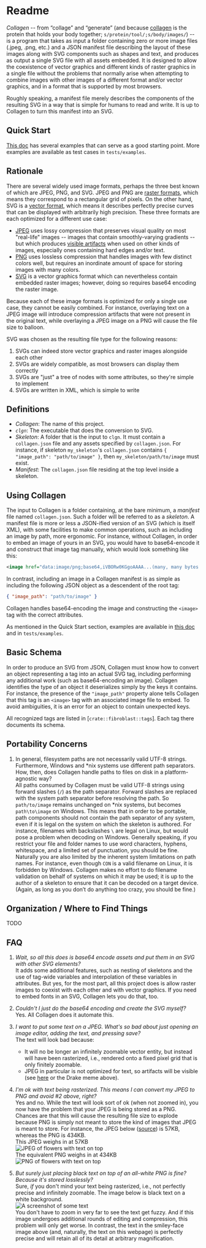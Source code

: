 # Readme

*Collagen* -- from “collage” and “generate” (and because
   [collagen](https://en.wikipedia.org/wiki/Collagen) is the protein that holds your
body together; `s/protein/tool/;s/body/images/`) -- is a program that takes as input
a folder containing zero or more image files (.jpeg, .png, etc.) and a JSON manifest
file describing the layout of these images along with SVG components such as shapes
and text, and produces as output a single SVG file with all assets embedded. It is
designed to allow the coexistence of vector graphics and different kinds of raster
graphics in a single file without the problems that normally arise when attempting to
   combine images with other images of a different format and/or vector graphics, and in
   a format that is supported by most browsers.

Roughly speaking, a manifest file merely describes the components of the resulting SVG
in a way that is simple for humans to read and write. It is up to Collagen to turn this
manifest into an SVG.

## Quick Start

[This doc](https://rben01.github.io/collagen) has several examples that can serve as a
good starting point. More examples are available as test cases in `tests/examples`.

## Rationale

There are several widely used image formats, perhaps the three best known of which are
JPEG, PNG, and SVG. JPEG and PNG are [raster
formats](https://en.wikipedia.org/wiki/Raster_graphics), which means they correspond to
a rectangular grid of pixels. On the other hand, SVG is a [vector
format](https://en.wikipedia.org/wiki/Vector_graphics), which means it describes
perfectly precise curves that can be displayed with arbitrarily high precision. These
three formats are each optimized for a different use case:

- [JPEG](https://en.wikipedia.org/wiki/Jpeg) uses lossy compression that preserves
  visual quality on most "real-life" images -- images that contain smoothly-varying
  gradients -- but which produces [visible
  artifacts](https://en.wikipedia.org/wiki/Compression_artifact#Images) when used on
  other kinds of images, especially ones containing hard edges and/or text.
- [PNG](https://en.wikipedia.org/wiki/Portable_Network_Graphics) uses lossless
  compression that handles images with few distinct colors well, but requires an
  inordinate amount of space for storing images with many colors.
- [SVG](https://en.wikipedia.org/wiki/Scalable_Vector_Graphics) is a vector graphics
  format which can nevertheless contain embedded raster images; however, doing so
  requires base64 encoding the raster image.

Because each of these image formats is optimized for only a single use case, they cannot
be easily combined. For instance, overlaying text on a JPEG image will introduce
compression artifacts that were not present in the original text, while overlaying a
JPEG image on a PNG will cause the file size to balloon.

SVG was chosen as the resulting file type for the following reasons:

1. SVGs can indeed store vector graphics and raster images alongside each other
1. SVGs are widely compatible, as most browsers can display them correctly
1. SVGs are "just" a tree of nodes with some attributes, so they're simple to implement
1. SVGs are written in XML, which is simple to write

## Definitions

- *Collagen*: The name of this project.
- *`clgn`*: The executable that does the conversion to SVG.
- *Skeleton*: A folder that is the input to `clgn`. It must contain a `collagen.json`
  file and any assets specified by `collagen.json`. For instance, if skeleton
  `my_skeleton`'s `collagen.json` contains `{ "image_path": "path/to/image" }`, then
  `my_skeleton/path/to/image` must exist.
- *Manifest*: The `collagen.json` file residing at the top level inside a skeleton.

## Using Collagen

The input to Collagen is a folder containing, at the bare minimum, a *manifest* file
named `collagen.json`. Such a folder will be referred to as a *skeleton*. A manifest
file is more or less a JSON-ified version of an SVG (which is itself XML), with some
facilities to make common operations, such as including an image by path, more
ergonomic. For instance, without Collagen, in order to embed an image of yours in an
SVG, you would have to base64-encode it and construct that image tag manually, which
would look something like this:

```xml
<image href="data:image/png;base64,iVBORw0KGgoAAAA...(many, many bytes omitted)..."></image>
```

 In contrast, including an image in a Collagen manifest is as simple as including the
 following JSON object as a descendent of the root tag:

```json
{ "image_path": "path/to/image" }
```

Collagen handles base64-encoding the image and constructing the `<image>` tag with the
correct attributes.

As mentioned in the Quick Start section, examples are available in [this
doc](https://rben01.github.io/collagen) and in `tests/examples`.

## Basic Schema

In order to produce an SVG from JSON, Collagen must know how to convert an object
representing a tag into an actual SVG tag, including performing any additional work
(such as base64-encoding an image). Collagen identifies the type of an object it
deserializes simply by the keys it contains. For instance, the presence of the
`"image_path"` property alone tells Collagen that this tag is an `<image>` tag with an
associated image file to embed. To avoid ambiguities, it is an error for an object to
contain unexpected keys.

All recognized tags are listed in [`crate::fibroblast::tags`]. Each tag there documents
its schema.

## Portability Concerns

1. In general, filesystem paths are not necessarily valid UTF-8 strings. Furthermore,
   Windows and \*nix systems use different path separators. How, then, does Collagen
   handle paths to files on disk in a platform-agnostic way?\
   All paths consumed by Collagen must be valid UTF-8 strings using forward slashes
   (`/`) as the path separator. Forward slashes are replaced with the system path
   separator before resolving the path. So `path/to/image` remains unchanged on \*nix
   systems, but becomes `path\to\image` on Windows. This means that in order to be
   portable, path components should not contain the path separator of any system, even
   if it is legal on the system on which the skeleton is authored. For instance,
   filenames with backslashes `\` are legal on Linux, but would pose a problem when
   decoding on Windows. Generally speaking, if you restrict your file and folder names
   to use word characters, hyphens, whitespace, and a limited set of punctuation, you
   should be fine.\
   Naturally you are also limited by the inherent system limitations on path names. For
   instance, even though `CON` is a valid filename on Linux, it is forbidden by Windows.
   Collagen makes no effort to do filename validation on behalf of systems on which it
   may be used; it is up to the author of a skeleton to ensure that it can be decoded on
   a target device. (Again, as long as you don’t do anything too crazy, you should be
   fine.)

## Organization / Where to Find Things

TODO

## FAQ

1. *Wait, so all this does is base64 encode assets and put them in an SVG with other SVG elements?*\
It adds some additional features, such as nesting of skeletons and the use of tag-wide variables and interpolation of these variables in attributes.
But yes, for the most part, all this project does is allow raster images to coexist with each other and with vector graphics.
If you need to embed fonts in an SVG, Collagen lets you do that, too.

1. *Couldn't I just do the base64 encoding and create the SVG myself?*\
Yes.
All Collagen does it automate this.

1. *I want to put some text on a JPEG. What's so bad about just opening an image editor, adding the text, and pressing save?*\
The text will look bad because:
    - It will no be longer an infinitely zoomable vector entity, but instead will have been rasterized, i.e., rendered onto a fixed pixel grid that is only finitely zoomable.
    - JPEG in particular is not optimized for text, so artifacts will be visible (see [here](https://commons.wikimedia.org/w/index.php?title=File:Jpeg-text-artifacts.gif&oldid=453916290) or the Drake meme above).

1. *I'm ok with text being rasterized. This means I can convert my JPEG to PNG and avoid #2 above, right?*\
Yes and no. While the text will look sort of ok (when not zoomed in), you now have the problem that your JPEG is being stored as a PNG.
Chances are that this will cause the resulting file size to explode because PNG is simply not meant to store the kind of images that JPEG is meant to store.
For instance, the JPEG below ([source](https://commons.wikimedia.org/w/index.php?title=File:Planta62.jpg&oldid=424889773)) is 57KB, whereas the PNG is 434KB.\
This JPEG weighs in at 57KB\
![JPEG of flowers with text on top](https://rben01.github.io/collagen/assets/pics/Planta62.jpg)\
The equivalent PNG weighs in at 434KB\
![PNG of flowers with text on top](https://rben01.github.io/collagen/assets/pics/Planta62.jpg)

1. *But surely just placing black text on top of an all-white PNG is fine? Because it's stored losslessly?*\
Sure, _if_ you don't mind your text being rasterized, i.e., not perfectly precise and infinitely zoomable.
The image below is black text on a white background.\
![A screenshot of some text](https://rben01.github.io/collagen/assets/pics/text_png.png)\
You don't have to zoom in very far to see the text get fuzzy.
And if this image undergoes additional rounds of editing and compression, this problem will only get worse.
In contrast, the text in the smiley-face image above (and, naturally, the text on this webpage) is perfectly precise and will retain all of its detail at arbitrary magnification.
